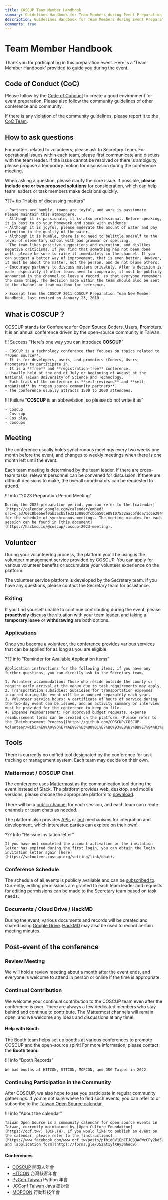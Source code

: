 ```yaml
---
title: COSCUP Team Member Handbook
summary: Guidelines Handbook for Team Members during Event Preparation Period
description: Guidelines Handbook for Team Members during Event Preparation Period
comments: true
---
```


# Team Member Handbook

Thank you for participating in this preparation event. Here is a 'Team Member Handbook' provided to guide you during the event.

## Code of Conduct (CoC)

Please follow by the [Code of Conduct](https://volunteer.coscup.org/coc) to create a good environment for event preparation. Please also follow the community guidelines of other conference and community.

If there is any violation of the community guidelines, please report it to the [CoC Team](mailto:coc@coscup.org).

## How to ask questions

For matters related to volunteers, please ask to Secretary Team. For operational issues within each team, please first communicate and discuss with the team leader. If the issue cannot be resolved or there is ambiguity, please propose a temporary motion for discussion during the conference meeting.

When asking a question, please clarify the core issue. If possible, **please include one or two proposed solutions** for consideration, which can help team leaders or task members make decisions quickly.

???+ tip "Habits of discussing matters"

    - Partners are humble, teams are joyful, and work is passionate. Please maintain this atmosphere.
    - Although it is passionate, it is also professional. Before speaking, it is best to do your homework and speak with evidence.
    - Although it is joyful, please moderate the amount of water and pay attention to the quality of the water.
    - Although it is humble, there is no need to belittle oneself to the level of elementary school with bad grammar or spelling.
    - The team likes positive suggestions and execution, and dislikes negative criticisms. If you find that something has not been done well, please be sure to raise it immediately in the channel. If you can suggest a better way of improvement, that is even better. However, it must be about the matter, not the person, and do not blame others.
    - Encourage partners to discuss matters privately. After a decision is made, especially if other teams need to cooperate, it must be publicly announced in the channel to leave a record, so that everyone remembers the same thing. The decision made within the team should also be sent to the channel or team mailbox for reference.

    > Excerpt from the COSCUP 2011 COSCUP Preparation Team New Member Handbook, last revised on January 23, 2010.

## What is COSCUP？

COSCUP stands for Conference for **O**pen **S**ource **C**oders, **U**sers, **P**romoters. It is an annual conference driven by the open-source community in Taiwan.

!!! Success "Here's one way you can introduce **COSCUP**"

    - COSCUP is a technology conference that focuses on topics related to **Open Source**.
    - It is for developers, users, and promoters (Coders, Users, Promoters) to participate in.
    - It is a **free** and **registration-free** conference.
    - Usually held at the end of July or beginning of August at the National Taiwan University of Science and Technology.
    - Each track of the conference is **self-reviewed** and **self-organized** by **open source community partners**.
    - The conference usually attracts 1500 to 2000 attendees.

!!! Failure "**COSCUP** is an abbreviation, so please do not write it as"

    - Coscup
    - Cos cup
    - Cos play
    - coscups

## Meeting

The conference usually holds synchronous meetings every two weeks one month before the event, and changes to weekly meetings when there is one month left until the event.

Each team meeting is determined by the team leader. If there are cross-team tasks, relevant personnel can be convened for discussion. If there are difficult decisions to make, the overall coordinators can be requested to attend.

!!! info "2023 Preparation Period Meeting"

    During the 2023 preparation period, you can refer to the [calendar](https://calendar.google.com/calendar/embed?src=c_a376ec8beb6ef0ab3acb5fe3213880dfcbba50ce89107532aacbfdda71c6e294@group.calendar.google.com&ctz=Asia%2FTaipei) for the schedule of synchronous meetings. The meeting minutes for each session can be found in [this document](https://hackmd.io/@coscup/coscup-2023-meeting).

## Volunteer

During your volunteering process, the platform you'll be using is the volunteer management service provided by COSCUP. You can apply for various volunteer benefits or accumulate your volunteer experience on the platform.

The volunteer service platform is developed by the Secretary team. If you have any questions, please contact the Secretary team for assistance.

### Exiting

If you find yourself unable to continue contributing during the event, please **proactively** discuss the situation with your team leader, and taking a **temporary leave** or **withdrawing** are both options.

### Applications

Once you become a volunteer, the conference provides various services that can be applied for as long as you are eligible.

??? info "Reminder for Available Application Items"

    Application instructions for the following items, if you have any further questions, you can directly ask to the Secretary team.

    1. Volunteer accommodation: Those who reside outside the county or require early arrival at the venue due to task requirements may apply.
    2. Transportation subsidies: Subsidies for transportation expenses incurred during the event will be announced separately each year.
    3. Volunteer service hours: A certificate of hours of service during the two-day event can be issued, and an activity summary or interview must be provided for the conference to keep on file.
    4. Expense reimbursement: For approved budget requests, expense reimbursement forms can be created on the platform.（Please refer to the [Reimbursement Process](https://github.com/COSCUP/COSCUP-Volunteer/wiki/%E9%A0%90%E7%AE%97%E3%80%81%E7%B6%93%E8%B2%BB%E7%94%B3%E8%AB%8B%E6%B5%81%E7%A8%8B)）.

## Tools

There is currently no unified tool designated by the conference for task tracking or management system. Each team may decide on their own.

### Mattermost / COSCUP Chat

The conference uses [Mattermost](https://chat.coscup.org/) as the communication tool during the event instead of Slack. The platform provides web, desktop, and mobile versions, please choose the appropriate platform to [download](https://mattermost.com/apps/).

There will be a [public channel](https://chat.coscup.org/coscup/channels/coscup-2023) for each session, and each team can create channels or team chats as needed.

The platform also provides [APIs](https://api.mattermost.com/) or [bot](https://docs.mattermost.com/integrations/cloud-bot-accounts.html) mechanisms for integration and development, which interested parties can explore on their own!

??? Info "Reissue invitation letter"

    If you have not completed the account activation or the invitation letter has expired during the first login, you can obtain the login invitation letter again [here](https://volunteer.coscup.org/setting/link/chat).

### Conference Schedule

The schedule of all events is publicly available and can be [subscribed to](https://calendar.google.com/calendar/embed?src=c_a376ec8beb6ef0ab3acb5fe3213880dfcbba50ce89107532aacbfdda71c6e294%40group.calendar.google.com&ctz=Asia%2FTaipei). Currently, editing permissions are granted to each team leader and requests for editing permissions can be made to the Secretary team based on task needs.

### Documents / Cloud Drive / HackMD

During the event, various documents and records will be created and shared using [Google Drive](https://drive.google.com/drive/folders/0AOZjvdnZrYhQUk9PVA). [HackMD](https://hackmd.io/team/coscup) may also be used to record certain meeting minutes.

## Post-event of the conference

### Review Meeting

We will hold a review meeting about a month after the event ends, and everyone is welcome to attend in person or online if the time is appropriate.

### Continual Contribution

We welcome your continual contribution to the COSCUP team even after the conference is over. There are always a few dedicated members who stay behind and continue to contribute. The Mattermost channels will remain open, and we welcome any ideas and discussions at any time!

#### Help with Booth

The Booth team helps set up booths at various conferences to promote COSCUP and the open-source spirit! For more information, please contact the **Booth team**.

!!! info "Booth Records"

    We had booths at HITCON, SITCON, MOPCON, and GDG Taipei in 2022.

### Continuing Participation in the Community

After COSCUP, we also hope to see you participate in regular community gatherings. If you're not sure where to find such events, you can refer to or subscribe to the [Taiwan Open Source calendar](https://calendar.google.com/calendar/embed?src=p09uh8cg4uvt2ij4obf45cltsk%40group.calendar.google.com&ctz=Asia%2FTaipei).

!!! info "About the calendar"

    Taiwan Open Source is a community calendar for open source events in Taiwan, currently maintained by [Open Culture Foundation](https://ocf.tw/) (OCF.TW). If you would like to publish an event on the calendar, please refer to the [instructions](https://www.facebook.com/www.ocf.tw/posts/pfbid0V1EpCFJQB3W8WzCPy2kd5U5oe31iM8dbw9vUBbPBtVsuhzKxqHFh966fP4kaFbCyl) and [application form](https://forms.gle/J52atxyfXHy3mhed9).

#### Conferences

- [COSCUP](https:/coscup.org/) 開源人年會
- [HITCON](https://hitcon.org/) 台灣駭客年會
- [PyCon Taiwan](https://tw.pycon.org/) Python 年會
- [JCConf Taiwan](https://jcconf.tw/) Java 研討會
- [MOPCON](https://mopcon.org/) 行動科技年會
